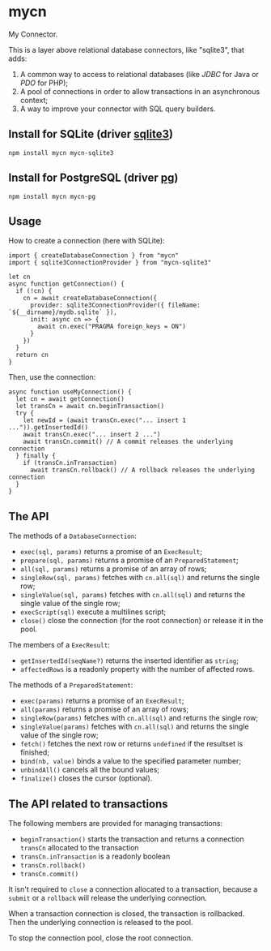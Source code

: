 # mycn

My Connector.

This is a layer above relational database connectors, like \"sqlite3\", that adds:

1. A common way to access to relational databases (like _JDBC_ for Java or _PDO_ for PHP);
1. A pool of connections in order to allow transactions in an asynchronous context;
1. A way to improve your connector with SQL query builders.

## Install for SQLite (driver [sqlite3](https://github.com/mapbox/node-sqlite3))

```
npm install mycn mycn-sqlite3
```

## Install for PostgreSQL (driver [pg](https://github.com/brianc/node-postgres))

```
npm install mycn mycn-pg
```

## Usage

How to create a connection (here with SQLite):

```
import { createDatabaseConnection } from "mycn"
import { sqlite3ConnectionProvider } from "mycn-sqlite3"

let cn
async function getConnection() {
  if (!cn) {
    cn = await createDatabaseConnection({
      provider: sqlite3ConnectionProvider({ fileName: `${__dirname}/mydb.sqlite` }),
      init: async cn => {
        await cn.exec("PRAGMA foreign_keys = ON")
      }
    })
  }
  return cn
}
```

Then, use the connection:

```
async function useMyConnection() {
  let cn = await getConnection()
  let transCn = await cn.beginTransaction()
  try {
    let newId = (await transCn.exec("... insert 1 ...")).getInsertedId()
    await transCn.exec("... insert 2 ...")
    await transCn.commit() // A commit releases the underlying connection
  } finally {
    if (transCn.inTransaction)
      await transCn.rollback() // A rollback releases the underlying connection
  }
}
```

## The API

The methods of a `DatabaseConnection`:

* `exec(sql, params)` returns a promise of an `ExecResult`;
* `prepare(sql, params)` returns a promise of an `PreparedStatement`;
* `all(sql, params)` returns a promise of an array of rows;
* `singleRow(sql, params)` fetches with `cn.all(sql)` and returns the single row;
* `singleValue(sql, params)` fetches with `cn.all(sql)` and returns the single value of the single row;
* `execScript(sql)` execute a multilines script;
* `close()` close the connection (for the root connection) or release it in the pool.

The members of a `ExecResult`:

* `getInsertedId(seqName?)` returns the inserted identifier as `string`;
* `affectedRows` is a readonly property with the number of affected rows.

The methods of a `PreparedStatement`:

* `exec(params)` returns a promise of an `ExecResult`;
* `all(params)` returns a promise of an array of rows;
* `singleRow(params)` fetches with `cn.all(sql)` and returns the single row;
* `singleValue(params)` fetches with `cn.all(sql)` and returns the single value of the single row;
* `fetch()` fetches the next row or returns `undefined` if the resultset is finished;
* `bind(nb, value)` binds a value to the specified parameter number;
* `unbindAll()` cancels all the bound values;
* `finalize()` closes the cursor (optional).

## The API related to transactions

The following members are provided for managing transactions:

* `beginTransaction()` starts the transaction and returns a connection `transCn` allocated to the transaction
* `transCn.inTransaction` is a readonly boolean
* `transCn.rollback()`
* `transCn.commit()`

It isn't required to `close` a connection allocated to a transaction, because a `submit` or a `rollback` will release the underlying connection.

When a transaction connection is closed, the transaction is rollbacked. Then the underlying connection is released to the pool.

To stop the connection pool, close the root connection.
